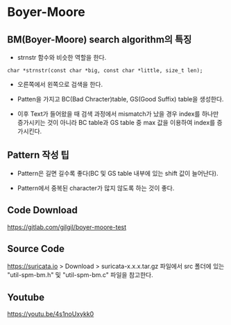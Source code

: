 Boyer-Moore
===


## BM(Boyer-Moore) search algorithm의 특징
* strnstr 함수와 비슷한 역할을 한다.
```
char *strnstr(const char *big, const char *little, size_t len);
```

* 오른쪽에서 왼쪽으로 검색을 한다.

* Patten을 가지고 BC(Bad Chracter)table, GS(Good Suffix) table을 생성한다.

* 이후 Text가 들어왔을 때 검색 과정에서 mismatch가 났을 경우 index를 하나만 증가시키는 것이 아니라 BC table과 GS table 중 max 값을 이용하여 index를 증가시킨다.


## Pattern 작성 팁
* Pattern은 길면 길수록 좋다(BC 및 GS table 내부에 있는 shift 값이 늘어난다).

* Pattern에서 중복된 character가 많지 않도록 하는 것이 좋다.


## Code Download
https://gitlab.com/gilgil/boyer-moore-test


## Source Code
https://suricata.io > Download > suricata-x.x.x.tar.gz 파일에서 src 폴더에 있는 "util-spm-bm.h" 및 "util-spm-bm.c" 파일을 참고한다.

## Youtube
https://youtu.be/4s1noUxykk0
